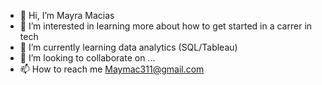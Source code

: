 - 👋 Hi, I’m Mayra Macias
- 👀 I’m interested in learning more about how to get started in a carrer in tech
- 🌱 I’m currently learning data analytics (SQL/Tableau)
- 💞️ I’m looking to collaborate on ...
- 📫 How to reach me Maymac311@gmail.com

<!---
Welcome to my SQL portfolio! This code repository contains examples of SQL I've written. I'm still very new to this and would love to have an opportunity to learn more 
hands on! Feel free to take a look and reach out if you have any questions. Thank you!
--->
